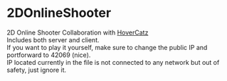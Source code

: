 # 2DOnlineShooter
 2D Online Shooter Collaboration with [HoverCatz](https://github.com/HoverCatz/)  
 Includes both server and client.  
 If you want to play it yourself, make sure to change the public IP and portforward to 42069 (nice).  
   IP located currently in the file is not connected to any network but out of safety, just ignore it.